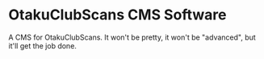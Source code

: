 # OtakuClubScans CMS Software

A CMS for OtakuClubScans. It won't be pretty, it won't be "advanced", but it'll get the job done.
